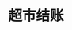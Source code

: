 # 超市结账
<frame ribbon="Day 7" src="//player.bilibili.com/player.html?aid=569061643&bvid=BV1fv4y157VC&cid=1070319818&p=7" scrolling="no" border="0" frameborder="no" framespacing="0" allowfullscreen="true"> </frame>
<br />
<dialog>
# Hi! How are you?
## I'm good, thank you. How's your day going?
# It's ok, 2 more hours until I [get off/v./9] my [shift/n./3]. 
## How would you like to pay today? Cash or card?
# Credit card. Thanks.
## Would you like any bags?
# No, thank you. I brought my own [cloth/n.] bag.
## Can you sign your name on the [pad/n./13]?
# Sure.
## Here is your [receipt/n./4].
# Have a nice day.
## Thank you. Have a nice day, too.
</dialog>
